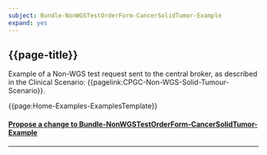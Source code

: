 ```yaml
---
subject: Bundle-NonWGSTestOrderForm-CancerSolidTumor-Example
expand: yes
---
```


## {{page-title}}

Example of a Non-WGS test request sent to the central broker, as described in the Clinical Scenario: {{pagelink:CPGC-Non-WGS-Solid-Tumour-Scenario}}.

{{page:Home-Examples-ExamplesTemplate}}


<div id="Feedback" class="tabcontent">
<h4><a href='https://simplifier.net/NHS-Digital-FHIR-Genomics-Implementation-Guide/Bundle-NonWGSTestOrderForm-CancerSolidTumor-Example/~issues?level=File' target="_blank">Propose a change to Bundle-NonWGSTestOrderForm-CancerSolidTumor-Example</a></h4>
</div>

---